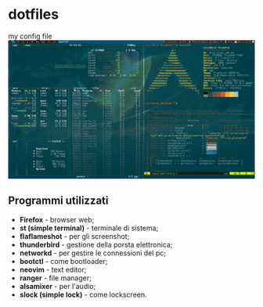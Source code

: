 # dotfiles
my config file
<img src="https://raw.githubusercontent.com/NF02/dotfiles/master/img.png">
## Programmi utilizzati
- **Firefox** - browser web;
- **st (simple terminal)** - terminale di sistema;
- **flaflameshot** - per gli screenshot;
- **thunderbird** - gestione della porsta elettronica;
- **networkd** - per gestire le connessioni del pc;
- **bootctl** - come bootloader;
- **neovim** - text editor;
- **ranger** - file manager;
- **alsamixer** - per l'audio;
- **slock (simple lock)** - come lockscreen.
